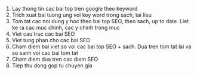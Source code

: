 1. Lay thong tin cac bai top tren google theo keyword
2. Trich xuat bai tuong ung voi key word trong sach, tai lieu
3. Tom tat cac noi dung y hoc theo bai top SEO, theo sach, up to date. Liet ke ra cac muc chinh, cac y chinh trong muc
4. Viet cau truc cac bai SEO
5. Viet tung phan cho cac bai SEO
6. Cham diem bai viet so voi cac bai top SEO + sach. Dua tren tom tat lai va so sanh voi cac bai tom tat
7. Cham diem dua tren cac diem SEO
8. Tiep thu dong gop tu chuyen gia
